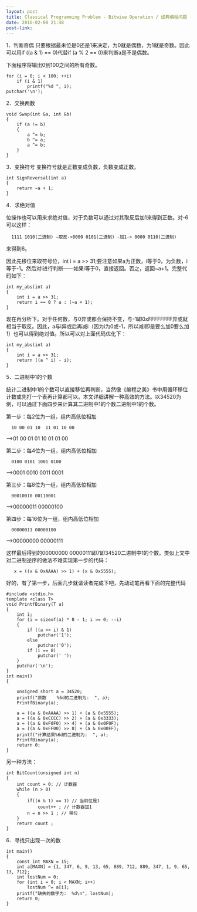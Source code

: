 ```yaml
---
layout: post
title: Classical Programming Problem - Bitwise Operation / 经典编程问题 - 位运算
date: 2016-02-08 21:48
post-link:
---
```


1．判断奇偶
只要根据最未位是0还是1来决定，为0就是偶数，为1就是奇数。因此可以用if ((a & 1) == 0)代替if (a % 2 == 0)来判断a是不是偶数。

下面程序将输出0到100之间的所有奇数。

    for (i = 0; i < 100; ++i)  
        if (i & 1)  
            printf("%d ", i);  
    putchar('\n');


2．交换两数

    void Swap(int &a, int &b)  
    {  
        if (a != b)  
        {  
            a ^= b;  
            b ^= a;  
            a ^= b;  
        }  
    }  

3．变换符号
变换符号就是正数变成负数，负数变成正数。

    int SignReversal(int a)  
    {  
        return ~a + 1;  
    }



4．求绝对值

位操作也可以用来求绝对值，对于负数可以通过对其取反后加1来得到正数。对-6可以这样：

      1111 1010(二进制) –取反->0000 0101(二进制) -加1-> 0000 0110(二进制)

来得到6。

因此先移位来取符号位，int i = a >> 31;要注意如果a为正数，i等于0，为负数，i等于-1。然后对i进行判断——如果i等于0，直接返回。否之，返回~a+1。完整代码如下：

    int my_abs(int a)  
    {  
        int i = a >> 31;  
        return i == 0 ? a : (~a + 1);  
    }  

现在再分析下。对于任何数，与0异或都会保持不变，与-1即0xFFFFFFFF异或就相当于取反。因此，a与i异或后再减i（因为i为0或-1，所以减i即是要么加0要么加1）也可以得到绝对值。所以可以对上面代码优化下：

    int my_abs(int a)  
    {  
        int i = a >> 31;  
        return ((a ^ i) - i);  
    }

5．二进制中1的个数

统计二进制中1的个数可以直接移位再判断，当然像《编程之美》书中用循环移位计数或先打一个表再计算都可以。本文详细讲解一种高效的方法。以34520为例，可以通过下面四步来计算其二进制中1的个数二进制中1的个数。

第一步：每2位为一组，组内高低位相加

      10 00 01 10  11 01 10 00

  -->01 00 01 01  10 01 01 00

第二步：每4位为一组，组内高低位相加

      0100 0101 1001 0100

  -->0001 0010 0011 0001

第三步：每8位为一组，组内高低位相加

      00010010 00110001

  -->00000011 00000100

第四步：每16位为一组，组内高低位相加

      00000011 00000100

  -->00000000 00000111

这样最后得到的00000000 00000111即7即34520二进制中1的个数。类似上文中对二进制逆序的做法不难实现第一步的代码：

       x = ((x & 0xAAAA) >> 1) + (x & 0x5555);

好的，有了第一步，后面几步就请读者完成下吧，先动动笔再看下面的完整代码

    #include <stdio.h>  
    template <class T>  
    void PrintfBinary(T a)  
    {  
        int i;  
        for (i = sizeof(a) * 8 - 1; i >= 0; --i)  
        {  
            if ((a >> i) & 1)  
                putchar('1');  
            else   
                putchar('0');  
            if (i == 8)  
                putchar(' ');  
        }  
        putchar('\n');  
    }  
    int main()  
    {  

        unsigned short a = 34520;  
        printf("原数    %6d的二进制为:  ", a);  
        PrintfBinary(a);  

        a = ((a & 0xAAAA) >> 1) + (a & 0x5555);  
        a = ((a & 0xCCCC) >> 2) + (a & 0x3333);  
        a = ((a & 0xF0F0) >> 4) + (a & 0x0F0F);  
        a = ((a & 0xFF00) >> 8) + (a & 0x00FF);     
        printf("计算结果%6d的二进制为:  ", a);     
        PrintfBinary(a);  
        return 0;  
    }

另一种方法：

    int BitCount(unsigned int n)
    {
        int count = 0; // 计数器
        while (n > 0)
        {
            if((n & 1) == 1) // 当前位是1
                count++ ; // 计数器加1
            n = n >> 1 ; // 移位
        }
        return count ;
    }


6．寻找只出现一次的数

    int main()  
    {          
        const int MAXN = 15;  
        int a[MAXN] = {1, 347, 6, 9, 13, 65, 889, 712, 889, 347, 1, 9, 65, 13, 712};  
        int lostNum = 0;  
        for (int i = 0; i < MAXN; i++)  
            lostNum ^= a[i];  
        printf("缺失的数字为:  %d\n", lostNum);     
        return 0;  
    }  
